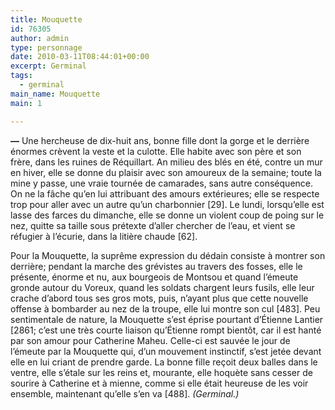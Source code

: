 ```yaml
---
title: Mouquette
id: 76305
author: admin
type: personnage
date: 2010-03-11T08:44:01+00:00
excerpt: Germinal
tags:
  - germinal
main_name: Mouquette
main: 1

---
```

**—** Une hercheuse de dix-huit ans, bonne fille dont la gorge et le derrière énormes crèvent la veste et la culotte. Elle habite avec son père et son frère, dans les ruines de Réquillart. An milieu des blés en été, contre un mur en hiver, elle se donne du plaisir avec son amoureux de la semaine; toute la mine y passe, une vraie tournée de camarades, sans autre conséquence. On ne la fâche qu’en lui attribuant des amours extérieures; elle se respecte trop pour aller avec un autre qu’un charbonnier [29]. Le lundi, lorsqu’elle est lasse des farces du dimanche, elle se donne un violent coup de poing sur le nez, quitte sa taille sous prétexte d’aller chercher de l’eau, et vient se réfugier à l’écurie, dans la litière chaude [62].

Pour la Mouquette, la suprême expression du dédain consiste à montrer son derrière; pendant la marche des grévistes au travers des fosses, elle le présente, énorme et nu, aux bourgeois de Montsou et quand l’émeute gronde autour du Voreux, quand les soldats chargent leurs fusils, elle leur crache d’abord tous ses gros mots, puis, n’ayant plus que cette nouvelle offense à bombarder au nez de la troupe, elle lui montre son cul [483]. Peu sentimentale de nature, la Mouquette s’est éprise pourtant d’Étienne Lantier [2861; c’est une très courte liaison qu’Étienne rompt bientôt, car il est hanté par son amour pour Catherine Maheu. Celle-ci est sauvée le jour de l’émeute par la Mouquette qui, d’un mouvement instinctif, s’est jetée devant elle en lui criant de prendre garde. La bonne fille reçoit deux balles dans le ventre, elle s’étale sur les reins et, mourante, elle hoquète sans cesser de sourire à Catherine et à mienne, comme si elle était heureuse de les voir ensemble, maintenant qu’elle s’en va [488]. _(Germinal.)_